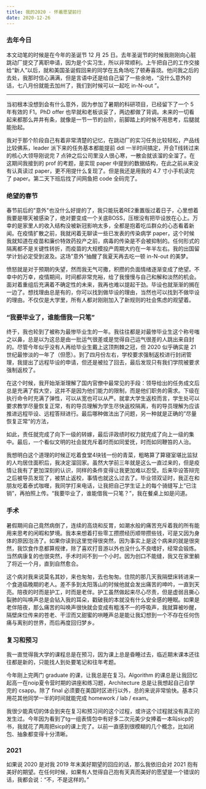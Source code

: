 ```yaml
---
title: 我的2020 - 怀着愿望前行
date: 2020-12-26
---
```


### 去年今日

本文动笔的时候是在今年的圣诞节 12 月 25 日。去年圣诞节的时候我刚刚向心脏跳动厂提交了离职申请，因为是个实习生，所以非常顺利。上午把自己的工作交接给“新人”以后，就和美国圣诞假回来的同学在五角场吃了顿寿喜烧。他问我之后的去处，我那时信心满满，但是言语中还是给自己留了一些余地，“没什么意外的话，七八月份就能去加州了，我们到时候可以一起吃 in-N-out ”。

---

当初根本没想到会有什么意外，因为参加了暑期的科研项目，已经留下了一个 5 年有效的 F1。PhD offer 也早就和老板谈妥了，两边都做了背调。未来的一切看起来都那么井井有条，就像是一节一节的台阶，前脚踏上的时候不用思考，后腿就能抬起。

我对于那个阶段自己有着非常清楚的记忆，在跳动厂的实习任务比较轻松，产品线比较佛系，leader 派下来的任务基本都能提前 ddl 一半时间搞定，开会T线转过来的核心大领导刚说完 7 点钟之后公司里没人很心寒，一散会就该溜的全溜了。在这期间我接到的 prof 的考题，是实现 paper 中提到的数据结构，在此之前从来没有认真读过 paper，更不用提什么复现了。但是我还是用我的 4.7 寸小手机读完了 paper。第二天下班后找了间网鱼把 code 全码完了。

### 绝望的春节

春节前后的"意外"也没什么好提的了，我只能玩着RE2重置版过着日子，心里想着我要是哪天被感染了，绝对要变成一个关底BOSS，压根没有把毕设放在心上。万幸的是家里人的收入结构没被新冠影响太多，全都是抱着吃瓜群众的心态看着新闻。在疫情扩散之前，我就闲着无聊读一些已发表的传染病学 paper，这个时候我就知道在疫苗和廉价特效药投产之前，病毒的传染是不会被抑制的。任何形式的隔离都不是关键性转折，而疫苗的大规模投产周期大约在一年半左右。我的出国留学计划必定受到波及。这场”意外“抽醒了我夏天再去吃一顿 in-N-out 的美梦。

愤怒就是对于预期的失望，然而我无气可撒，积攒的负面情绪逐渐变成了绝望。不幸中的万幸，疫情期间，时间都非常充裕，给了我慢慢与自己和解和淡然的机会。面对着重组后充满着不确定性的未来，我再也难以提起干劲。毕设也就渐渐的搁在一边了。想找理由总是有的，你可以找到做毕设的理由，当然也可以找到不做毕设的理由。不仅仅是大学里，所有人都对刚刚加入了新规则的社会焦虑的观望着。

### “我要毕业了，谁能借我一只笔”

终于，我也轮到了被称为最惨毕业生的一年。我往往都是对最惨毕业生这个称号嗤之以鼻，总是以为这总是由一批运气很差或是觉得自己运气很差的人跳出来自封的。尽管今年似乎没有人再给毕业生戴上这顶荆棘之冠，但 2020 似乎确实是 21 世纪最惨淡的一年了（但愿）。到了四月份左右，学校要求强制返校进行封闭管理，我提出了远程毕设的申请，但还是被拉了回去，最后发现只有我们学院被要求强制返校了。

在这个时候，我开始渐渐理解了国内官僚中最常见的手段：领导给出的任务成文后总是充满了假大空，这并不是因为他们能力的限制，而是他们职务的需求。下级在执行命令时充满了弹性，可以从宽也可以从严。就拿大学生返校而言，学生处可以要求教学尽量恢复正常，有的导员理解为学生尽快返校隔离，有的导员理解为应该推进远程毕设、远程答辩进行。最后哪种做法出了问题，另一种就是正确的”尽量恢复正常“的方法，

如此，责任就完成了向下一级的转嫁，最后评政绩时权力就完成了向上一级的集中。最后，一个看似文明的社会就充斥着时而如同爱抚，时而如同鞭笞的人治。

我想明白这个道理的时候正吃着食堂4块钱一份的青菜，粗略算了算寝室堪比监狱的人均居住面积后，我决定溜回家。虽然大学前三年就是这么一直过来的，但是疫情让我有了更加深刻的认识，同样的条件变得让我更加难以忍受。后来毕设答辩完之后被导员发现了，被禁止返校，事情也就这么过去了。毕业领双证时，我正在和朋友吃着泰式咖喱，我同学打来电话，让我把自己学生证上的每个骑缝写上“已注销”，再拍照上传。“我要毕业了，谁能借我一只笔？”，我在餐桌上如是问道。

### 手术

暑假期间自己竟然病倒了，连续的高烧和反胃，如潮水般的痛苦充斥着我的所有能用来思考的闲暇和梦境。我本来想着打些零工攒攒经历顺带攒些钱，可是又因为身体的原因泡汤了。如果你读到这里觉得很突然，因为事实上是这个病来的就是很突然，我饮食作息都算规律，除了喜欢打音游以外也没什么不良嗜好，经常会锻炼。当然病康复的也很突然，手术时间不到一个小时。因为创口不能缝，我又在家里躺了将近一个月，直到自然愈合。

这个病对我来说莫名其妙，来也匆匆，去也匆匆。住院的那几天我隔壁床转进来一个食道癌晚期的老人。差不多到太阳落山的时候他就会发出痛苦的呻吟，一直到天亮。陪夜的时而是护工，时而是老伴。护工虽然做起来尽心尽责，但是虚弱且撕心裂肺的叫唤声总是会钻入我的耳朵，戳破我的本就没有什么安全感的睡眠。如果是老伴陪夜，那么痛苦的叫唤声很快就会变成有粗浅不一的呼吸声，我就算被吵醒，隔壁床位传来的苍老、干涩而又甜蜜的哄睡声总是能让我幻想到一个不存在任何伤痛与离别的世界，而后再度回归梦乡。

### 复习和预习

我一直觉得我大学的课程总是在预习，因为课上总是昏睡过去，临近期末课本还往往都是新的，只能找人到处要笔记和往年考题。

今年刚上完两门 graduate 的课，让我总是在复习。Algorithm 的课总是让我回忆起高一在noip夏令营时期的讲座和练习题，Architecture 总是让我想起自己自学完的 csapp。除了 final 必须要在美国时区进行以外，总的来说非常愉快。基本只用花其他同学一半的时间就能完成 homework / lab / exam。

我很少能真切的体会到夹在复习和预习间的这个过程，或许这个过程就没有真正的发生过。今年因为看到了tg一组表情包中有好多二次元美少女捧着一本叫sicp的书，我就花了两周把sicp的课上完了。以前一直感到很模糊的几个概念，比如闭包、抽象都变得十分清晰。

### 2021

如果说 2020 是对我 2019 年末美好期望的回应的话，那么我依旧会对 2021 抱有美好的期望。在任何时候，如果有人觉得自己抱有天真而美好的愿望是一个错误的话，我都会说：“不，不是这样的。”

